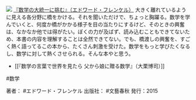 
[![](https://images-fe.ssl-images-amazon.com/images/I/61x5pPao-UL._SL160_.jpg)](http://www.amazon.co.jp/exec/obidos/ASIN/4163902805/choiyaki81-22/ref=nosim)
[『数学の大統一に挑む』（エドワード・フレンケル）](http://www.amazon.co.jp/exec/obidos/ASIN/4163902805/choiyaki81-22/ref=nosim)
大きく離れているように見える各分野に橋をかける。それを聞いただけで、ちょっと胸躍る。数学を学んでいくと、何度か橋がかかる様子を目の当たりにするけど、そのときの興奮は、なかなか他では得がたい。ぼくの力が及ばず、読み込むこともできてないため、本書の内容を理解することは全然できてない。でも、橋渡しの興奮を、すごく熱く語ってるこの本から、たくさん刺激を受けた。数学をもっと学びたくなるし、数学に対して熱くさせられる。そんな本やと思う。

- [[『数学の言葉で世界を見たら 父から娘に贈る数学』（大栗博司）]]

#数学 

著者： #エドワード・フレンケル 
出版社： #文藝春秋
発行：2015

